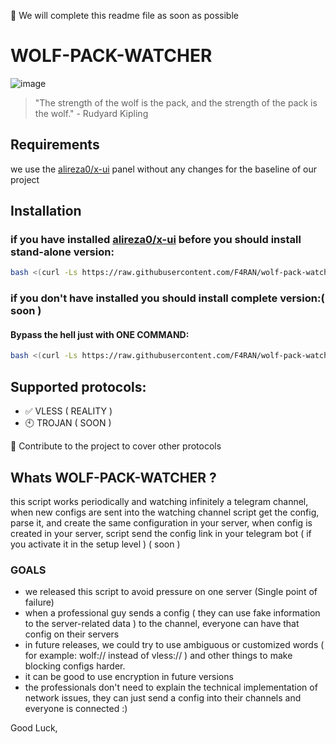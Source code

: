 🔴 We will complete this readme file as soon as possible


# WOLF-PACK-WATCHER

![image](https://github.com/F4RAN/wolf-pack-watcher/assets/25338592/458db1bf-5f26-44e9-85c6-89f983e70855)

> "The strength of the wolf is the pack, and the strength of the pack is the wolf." - Rudyard Kipling




## Requirements
we use the [alireza0/x-ui](https://github.com/alireza0/x-ui/blob/main/install.sh) panel without any changes for the baseline of our project


## Installation
### if you have installed [alireza0/x-ui](https://github.com/alireza0/x-ui/blob/main/install.sh) before you should install stand-alone version:

```bash
bash <(curl -Ls https://raw.githubusercontent.com/F4RAN/wolf-pack-watcher/master/install-alone.sh)
```

### if you don't have installed you should install complete version:( soon )
#### Bypass the hell just with ONE COMMAND:
```bash
bash <(curl -Ls https://raw.githubusercontent.com/F4RAN/wolf-pack-watcher/master/install-full.sh)
```

## Supported protocols:
- ✅ VLESS ( REALITY )
- 🕙 TROJAN ( SOON )

🔸 Contribute to the project to cover other protocols

## Whats WOLF-PACK-WATCHER ?

this script works periodically and watching infinitely a telegram channel,
when new configs are sent into the watching channel script get the config, parse it, and create the same configuration in your server,
when config is created in your server, script send the config link in your telegram bot ( if you activate it in the setup level ) ( soon )


### GOALS

- we released this script to avoid pressure on one server (Single point of failure)
- when a professional guy sends a config ( they can use fake information to the server-related data ) to the channel, everyone can have that config on their servers
- in future releases, we could try to use ambiguous or customized words ( for example: wolf:// instead of vless:// ) and other things to make blocking configs harder.
- it can be good to use encryption in future versions
- the professionals don't need to explain the technical implementation of network issues, they can just send a config into their channels and everyone is connected :)




Good Luck,
